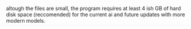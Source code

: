 altough the files are small, the program requires at least 4 ish GB of hard disk space (reccomended) for the current ai and future updates with more modern models.
